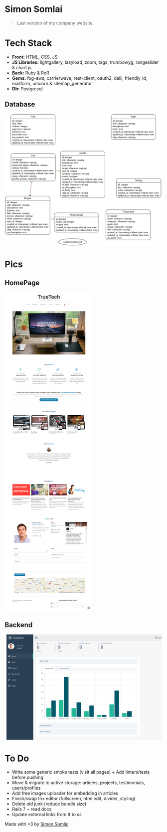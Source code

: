 # Simon Somlai

> Last version of my company website.

# Tech Stack

- <b>Front:</b> HTML, CSS, JS
- <b>JS Libraries:</b> lightgallery, lazyload, zoom, tags, trumbowyg, rangeslider & chart.js
- <b>Back:</b> Ruby & RoR
- <b>Gems:</b> fog-aws, carrierwave, rest-client, oauth2, dalli, friendly_id, mailform, unicorn & sitemap_generator
- <b>Db:</b> Postgresql

## Database

<img src="models.png">

# Pics

## HomePage

<img src="home.png">

## Backend

<img src="back.png">

# To Do

- Write some generic smoke tests (visit all pages) + Add linters/tests before pushing
- Move & migrate to active storage: ~~articles~~, ~~projects~~, testimonials, users/profiles
  <!-- https://stackoverflow.com/questions/52528623/migrating-carrierwave-to-activestorage -->
  <!-- ActiveStorage::Attachment -->
- Add free images uploader for embedding in articles
- Finish/swap trix editor (fullscreen, html edit, divider, styling)
- Delete old junk (reduce bundle size)
- Rails 7 + read docs
- Update external links from tt to ss

Made with &lt;3 by <a target="_blank" href="https://simonsomlai.com/en"> Simon Somlai</a>
